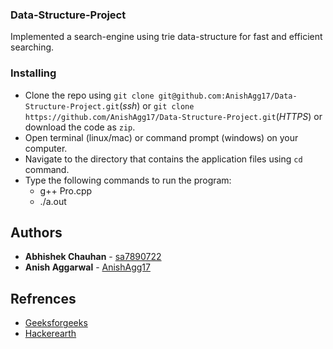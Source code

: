### Data-Structure-Project

Implemented a search-engine using trie data-structure for fast and efficient searching.

### Installing

- Clone the repo using `git clone git@github.com:AnishAgg17/Data-Structure-Project.git`(_ssh_) or `git clone https://github.com/AnishAgg17/Data-Structure-Project.git`(_HTTPS_) or download the code as `zip`.
- Open terminal (linux/mac) or command prompt (windows) on your computer.
- Navigate to the directory that contains the application files using `cd` command.
- Type the following commands to run the program:
  - g++ Pro.cpp
  - ./a.out


## Authors

* **Abhishek Chauhan** - [sa7890722](https://github.com/sa7890722)
* **Anish Aggarwal** - [AnishAgg17](https://github.com/AnishAgg17)

## Refrences

* [Geeksforgeeks](https://www.geeksforgeeks.org/trie-insert-and-search/)
* [Hackerearth](https://www.hackerearth.com/practice/data-structures/advanced-data-structures/trie-keyword-tree/tutorial/) 
